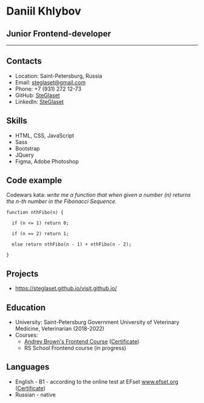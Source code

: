 # Daniil Khlybov

## Junior Frontend-developer
***
## Contacts
* Location: Saint-Petersburg, Russia
* Email: steglaset@gmail.com
* Phone: +7 (931) 272 12-73
* GitHub: [SteGlaset](github.com/SteGlaset)
* LinkedIn: [SteGlaset](www.linkedin.com/in/steglaset)
## Skills
* HTML, CSS, JavaScript
* Sass
* Bootstrap
* JQuery
* Figma, Adobe Photoshop
## Code example
Codewars kata: *write me a function that when given a number (n) returns the n-th number in the Fibonacci Sequence.*

```
function nthFibo(n) {

  if (n <= 1) return 0;
  
  if (n == 2) return 1;
  
  else return nthFibo(n - 1) + nthFibo(n - 2);
  
}
```

## Projects
* https://steglaset.github.io/visit.github.io/
## Education
* University: Saint-Petersburg Government University of Veterinary Medicine, Veterinarian (2018-2022)
* Courses:
  * [Andrey Brown's Frontend Course](https://vk.com/school_brown) ([Certificate](https://github.com/SteGlaset/rsschool-cv/blob/gh-pages/Certificates/Khlybov_Daniil.png))
  * RS School Frontend course (in progress)
## Languages
* English - B1 - according to the online test at EFset www.efset.org ([Certificate](https://github.com/SteGlaset/rsschool-cv/blob/gh-pages/Certificates/EF_SET_Certificate.pdf))
* Russian - native
